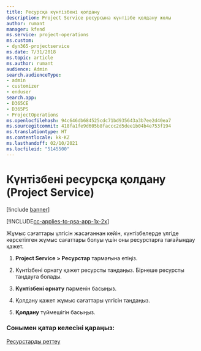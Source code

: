 ```yaml
---
title: Ресурсқа күнтізбені қолдану
description: Project Service ресурсына күнтізбе қолдану жолы
author: rumant
manager: kfend
ms.service: project-operations
ms.custom:
- dyn365-projectservice
ms.date: 7/31/2018
ms.topic: article
ms.author: rumant
audience: Admin
search.audienceType:
- admin
- customizer
- enduser
search.app:
- D365CE
- D365PS
- ProjectOperations
ms.openlocfilehash: 94c646db684525cdc71bd935643a3b7ee2d40ea7
ms.sourcegitcommit: 418fa1fe9d605b8faccc2d5dee1b04b4e753f194
ms.translationtype: HT
ms.contentlocale: kk-KZ
ms.lasthandoff: 02/10/2021
ms.locfileid: "5145500"
---
```

# <a name="apply-a-calendar-to-a-resource-project-service"></a>Күнтізбені ресурсқа қолдану (Project Service)

[!include [banner](../includes/psa-now-project-operations.md)]

[!INCLUDE[cc-applies-to-psa-app-1x-2x](../includes/cc-applies-to-psa-app-1x-2x.md)]

Жұмыс сағаттары үлгісін жасағаннан кейін, күнтізбелерде үлгіде көрсетілген жұмыс сағаттары болуы үшін оны ресурстарға тағайындау қажет.  
  
1.  **Project Service > Ресурстар** тармағына өтіңіз.  
  
2.  Күнтізбені орнату қажет ресурсты таңдаңыз. Бірнеше ресурсты таңдауға болады.  
  
3.  **Күнтізбені орнату** пәрменін басыңыз.  
  
4.  Қолдану қажет жұмыс сағаттары үлгісін таңдаңыз.  
  
5.  **Қолдану** түймешігін басыңыз.  
  
### <a name="see-also"></a>Сонымен қатар келесіні қараңыз:  
 [Ресурстарды реттеу](../psa/set-up-resources.md)

